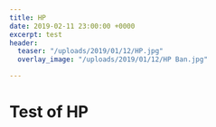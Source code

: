 ```yaml
---
title: HP
date: 2019-02-11 23:00:00 +0000
excerpt: test
header:
  teaser: "/uploads/2019/01/12/HP.jpg"
  overlay_image: "/uploads/2019/01/12/HP Ban.jpg"

---
```

# Test of HP